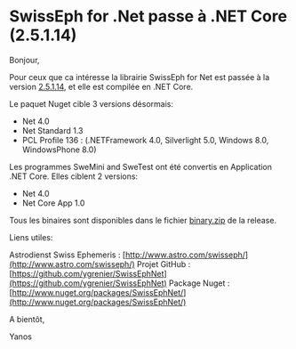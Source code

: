 <!--2016-10-swisseph-for-net-passe-a-net-core-2-5-1-14-->
# SwissEph for .Net passe à .NET Core (2.5.1.14)

Bonjour,

Pour ceux que ca intéresse la librairie SwissEph for Net est passée à la version [2.5.1.14](https://github.com/ygrenier/SwissEphNet/releases/tag/v2.5.1.14), et elle est compilée en .NET Core.

Le paquet Nuget cible 3 versions désormais:

- Net 4.0
- Net Standard 1.3
- PCL Profile 136 : (.NETFramework 4.0, Silverlight 5.0, Windows 8.0, WindowsPhone 8.0)

Les programmes SweMini and SweTest ont été convertis en Application .NET Core. Elles ciblent 2 versions:

- Net 4.0
- Net Core App 1.0

Tous les binaires sont disponibles dans le fichier [binary.zip](https://github.com/ygrenier/SwissEphNet/releases/download/v2.5.1.14/Binary.zip) de la release.

Liens utiles:

Astrodienst Swiss Ephemeris : [http://www.astro.com/swisseph/](http://www.astro.com/swisseph/)
Projet GitHub : [https://github.com/ygrenier/SwissEphNet](https://github.com/ygrenier/SwissEphNet)
Package Nuget : [http://www.nuget.org/packages/SwissEphNet/](http://www.nuget.org/packages/SwissEphNet/)

A bientôt,

Yanos
